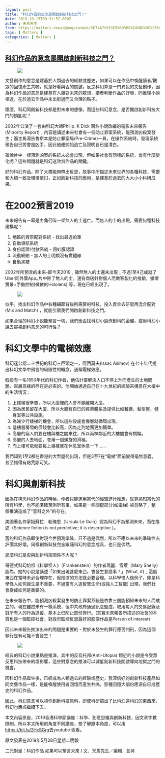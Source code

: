 ```yaml
---
layout: post
title: "科幻作品的意念是開啟創新科技之門？"
date: 2019-10-15T03:32:57.000Z
author: 天馬先生
from: https://matters.news/@pegasusmak/%E7%A7%91%E5%B9%BB%E4%BD%9C%E5%93%81%E7%9A%84%E6%84%8F%E5%BF%B5%E6%98%AF%E9%96%8B%E5%95%9F%E5%89%B5%E6%96%B0%E7%A7%91%E6%8A%80%E4%B9%8B%E9%96%80-zdpuAtfB3Xpn1eysopDueXsDvnuCwPiiXeYdJgvLnViNAPphp
tags: [ Matters ]
categories: [ Matters ]
---
```

<!--1571110377000-->
[科幻作品的意念是開啟創新科技之門？](https://matters.news/@pegasusmak/%E7%A7%91%E5%B9%BB%E4%BD%9C%E5%93%81%E7%9A%84%E6%84%8F%E5%BF%B5%E6%98%AF%E9%96%8B%E5%95%9F%E5%89%B5%E6%96%B0%E7%A7%91%E6%8A%80%E4%B9%8B%E9%96%80-zdpuAtfB3Xpn1eysopDueXsDvnuCwPiiXeYdJgvLnViNAPphp)
------

<div>
<figure class="image"><img src="https://assets.matters.news/embed/da2cc76c-9202-494e-b644-9250dd8c3804.jpeg" data-asset-id="da2cc76c-9202-494e-b644-9250dd8c3804" referrerpolicy="no-referrer"><figcaption><span></span></figcaption></figure><p>文藝創作的意念是建基於人類過去的經驗或歷史，如果可以在作品中喚醒讀者/觀眾的回憶產生共嗚，就是好看與否的關鍵。反之科幻算是一門異色的文藝創作，因為科幻作品的意念是建基在人類對未來的臆想，讀者判斷作品的好壞，同推理小說相近，在於過去作品中未出街過而又合理的點子。</p><p>哪麼，科幻同創新科技都是對未來的想像，而這些科幻意念，是否開啟創新科技大門的鎖匙呢？</p><p>2002年公演了一套由科幻大師Philip. K Dick 同名小說改編的電影未來報告(Minority Report)﹐內容是講述未來社會有一個防止罪案系統，能預測凶殺案發生；而主角湯告魯斯本是防止罪案局(Pre-Crime)一員，在操作系統時，發現系統預告自已將會是凶手，因此他便開始逃亡及證明自已是清白。</p><p>雖說片中一樣預測凶案的系統未必會出現，但如果社會有同樣的系統，會有什麼變化呢？這些問題就是科幻迷欣賞作品的關鍵。</p><p>好的科幻作品，除了大橋能夠帶出反思，故事中所描述未來世界的各種科技，需要和大橋一致及環環緊扣，正如創新科技的應用，是建基於過去的大大小小科研成果。</p><h1><strong>在2002預言2019</strong></h1><p>未來報告有一幕是主角召叫一架無人的士逃亡。而無人的士的出現，需要何種科技建構呢？</p><ol><li>地區的資原配對系統 - 找出最近的車</li><li>自動導航系統</li><li>身份認證/付款系統 - 用虹膜認證</li><li>流動網絡 - 無人的士明顯沒有實體線</li><li>自動駕駛</li></ol><p>2002年所預言的未來-即今天2019﹐雖然無人的士還未出現；不過1至4己成就了Uber同外賣App｡片中除了無人的士，還有商店針對個人而做客製化的推銷，擴增實景+手勢控制(微軟的Hololens) 等，現在已經出現了。</p><figure class="image"><img src="https://assets.matters.news/embed/ae0285ff-51a5-41ac-b2eb-cf339f104d30.gif" data-asset-id="ae0285ff-51a5-41ac-b2eb-cf339f104d30" referrerpolicy="no-referrer"><figcaption><span></span></figcaption></figure><p>似乎，找出科幻作品中各種細節背後所需要的科技，投入資金去研發再混合配對(Mix and Match) ，就能引領我們開啟創新科技之門。</p><p>如果合理的科幻小說能預言一切，我們應否找科幻小說作創科的金礦，或用科幻小說去審視創科意念的可行性？</p><h1><strong>科幻文學中的電梯效應</strong></h1><p>科幻迷公認二十世紀的科幻三巨頭之一，阿西莫夫(Issac Asimov) 在七十年代提出科幻文學中預言的局限性的概念，通稱電梯效應。</p><p>假設有一名1850年代的科幻作者，他估計要解決人口不停上升而產生的土地問題，百層高樓的存在是必需的。他開始通過自己在十九世紀的經驗來構思在大樓中的生活情況：</p><ol><li>上樓梯很辛苦，所以大廈裡的人會不願離開大廈。</li><li>因為居民留在大廈，所以大廈有自已的經濟體系及提供比如餐廳，髮型屋，健身室等公共設施。</li><li>為減少行樓梯的機會，所以這些設施會幾層就循環出現。</li><li>低樓層房間的價錢會比較高，因為走到地面更加簡單。</li><li>高層的窮人們要在樓與樓之間來往，所以兩棟鄰近的大樓間會有橋樑。</li><li>高層的人去地面，會用一個螺旋的滑梯。</li><li>而上樓可能就要每上幾樓就在休息室休息一下……</li></ol><p>我們知到1至2都在香港的大型屋苑出現，但是3至7在“電梯”面前變得毫無意義，甚至錯得有點荒謬可笑。</p><h1><strong>科幻與創新科技</strong></h1><p>因為在構思科幻作品的時候，作者只能運用當代的經驗進行推想，就算熟知當代的所有科學，也不能準確預測所有事，如果是一些關鍵部分(如電梯) 被忽略了，整個推演造成了“意料之外”的存在。</p><p>美國著名作家娥蘇拉．勒瑰恩（Ursula Le Guin）認為科幻不為預測未來，而在描述（Science fiction is not predictive; it is descriptive.）。</p><p>舊的科幻作品即使對現今世預測準確，只不過是偶然，所以不應以未來的準確性去評價其好壞。同樣創新科技完全跟隨科幻的意念成真，也只是偶然。</p><p>那麼科幻是否與創新科技關係不大呢？</p><p>哥德式科幻始祖《科學怪人》（Frankenstein）的作者瑪麗．雪萊（Mary Shelly）認為，她的小說是講述「如果出現甚麼東西，會發生甚麼事？」(What, if)﹐這個東西在當時未必合理存在，但推演的方法就必要合理。以科學怪人做例子，即是科學怪人如何誕生是不重要，不過當有人造智慧生命(或強人工智能) 出現，我們社會變成如何是重要的。</p><p>在未來報告中，能預測凶殺案發生的防止罪案系統是依靠三個能預知未來的人而成立的。現在雖然未有一樣系統，但中共政府通過訊息監控，取用每人的交易記錄及對所有人的行為追蹤，基本上已防止部份罪行。(其實未來報告所描述的社會的本質也是一個監控社會，對政府監控反思最好的影像作品是Person of interest)</p><p>因此未來報告推演出來的問題是重要的 - 對於未發生的罪行應否判刑，因為這個罪行是有可能不會發生！</p><figure class="image"><img src="https://assets.matters.news/embed/c05cc358-64d1-4d7a-a320-f61abe7e20ff.jpeg" data-asset-id="c05cc358-64d1-4d7a-a320-f61abe7e20ff" referrerpolicy="no-referrer"><figcaption><span></span></figcaption></figure><p>經典的科幻小說重點是推演，其中的反烏托邦(Anti-Utopia) 類近的小說是令受眾反思科技帶來的壞影響，這些對意念的推演可以減低創新科技開啟導向地獄之門的機會。</p><p>因科幻作品誕生後，已經成為人類過去的經驗或歷史，我深信好的創新科技產品如同文藝作品一樣，是能喚醒使用者回憶而產生共嗚，那種回憶大部份應源自已成歷史的科幻作品。</p><p>因此，科幻意念可以視作創新科技原料，即使科研搞出了比科幻還科幻的東西來，科幻也應該繼續下去。</p><p>本文內容原自，2019香港科學節講座：科學、創意思維與創新科技，因文章字數限制，所以本文所用的角度不同講座，想了解原本角度，可以用<a href="https://bit.ly/2HxSGrg" target="_blank">https://bit.ly/2HxSGrg</a>去youtube 收看。</p><p>原文發表在2019年5月28日星期二明報</p><p>二元對坐：科幻作品 如果可以預言未來 / 文．天馬先生／編輯．彭月</p>
</div>
